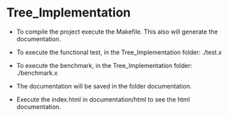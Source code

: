 # Tree_Implementation


* To compile the project execute the Makefile. This also will generate the documentation.
* To execute the functional test, in the Tree_Implementation folder: 
  ./test.x 
* To execute the benchmark, in the Tree_Implementation folder:
  ./benchmark.x 

* The documentation will be saved in the folder documentation. 
* Execute the index.html in documentation/html to see the html documentation.

